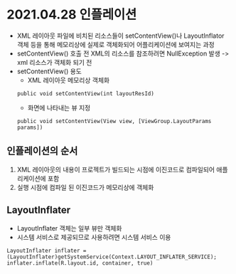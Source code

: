 
# 2021.04.28 인플레이션
- XML 레이아웃 파일에 비치된 리소스들이 setContentView()나 LayoutInflator 객체 등을 통해 메모리상에 실제로 객체화되어 어플리케이션에 보여지는 과정
- setContentView() 호출 전 XML의 리소스를 참조하려면 NullException 발생 -> xml 리소스가 객체화 되기 전
- setContentView() 용도
  - XML 레이아웃 메모리상 객체화
  ```
  public void setContentView(int layoutResId)
  ```
  - 화면에 나타내는 뷰 지정
  ```
  public void setContentView(View view, [ViewGroup.LayoutParams params])
  ```
## 인플레이션의 순서
1) XML 레이아웃의 내용이 프로젝트가 빌드되는 시점에 이진코드로 컴파일되어 애플리케이션에 포함
2) 실행 시점에 컴파일 된 이진코드가 메모리상에 객체화


## LayoutInflater
- LayoutInflater 객체는 일부 뷰만 객체화
- 시스템 서비스로 제공되므로 사용하려면 시스템 서비스 이용
```
LayoutInflater inflater = (LayoutInflater)getSystemService(Context.LAYOUT_INFLATER_SERVICE);
inflater.inflate(R.layout.id, container, true)
```
